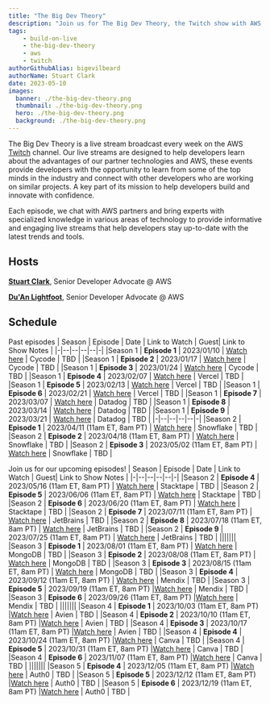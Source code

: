 ```yaml
---
title: "The Big Dev Theory"
description: "Join us for The Big Dev Theory, the Twitch show with AWS partners with specialized knowledge in various areas of technology to provide informative and engaging live streams that help developers stay up-to-date with the latest trends and tools"
tags:
    - build-on-live
    - the-big-dev-theory
    - aws
    - twitch
authorGithubAlias: bigevilbeard
authorName: Stuart Clark
date: 2023-05-10
images:
  banner: ./the-big-dev-theory.png
  thumbnail: ./the-big-dev-theory.png
  hero: ./the-big-dev-theory.png
  background: ./the-big-dev-theory.png
---
```


 The Big Dev Theory is a live stream broadcast every week on the AWS [Twitch](https://twitch.tv/aws) channel. Our live streams are designed to help developers learn about the advantages of our partner technologies and AWS, these events provide developers with the opportunity to learn from some of the top minds in the industry and connect with other developers who are working on similar projects. A key part of its mission to help developers build and innovate with confidence.

Each episode, we chat with AWS partners and bring experts with specialized knowledge in various areas of technology to provide informative and engaging live streams that help developers stay up-to-date with the latest trends and tools.


## Hosts

[**Stuart Clark**](https://twitter.com/bigevilbeard), Senior Developer Advocate @ AWS

[**Du'An Lightfoot**](https://twitter.com/labeveryday), Senior Developer Advocate @ AWS


## Schedule

Past episodes
| Season | Episode | Date | Link to Watch | Guest| Link to Show Notes |
|-|--|--|--|--|-|
|Season 1 | **Episode 1** | 2023/01/10 | [Watch here](https://www.twitch.tv/videos/1778017615) | Cycode | TBD |
|Season 1 | **Episode 2** | 2023/01/17 | [Watch here](https://www.twitch.tv/videos/1778034229) | Cycode | TBD |
|Season 1 | **Episode 3** | 2023/01/24 | [Watch here](https://www.twitch.tv/videos/1778034293) | Cycode | TBD |
|Season 1 | **Episode 4** | 2023/02/07 | [Watch here](https://www.twitch.tv/videos/1777989080) | Vercel | TBD |
|Season 1 | **Episode 5** | 2023/02/13 | [Watch here](https://www.twitch.tv/videos/1777992194) | Vercel | TBD |
|Season 1 | **Episode 6** | 2023/02/21 | [Watch here](https://www.twitch.tv/videos/1777986027) | Vercel | TBD |
|Season 1 | **Episode 7** | 2023/03/07 | [Watch here](https://www.twitch.tv/videos/1777977174) | Datadog | TBD |
|Season 1 | **Episode 8** | 2023/03/14 | [Watch here](https://www.twitch.tv/videos/1777964452) | Datadog | TBD |
|Season 1 | **Episode 9** | 2023/03/21 | [Watch here](https://www.twitch.tv/videos/1777973888) | Datadog | TBD |
|-|--|--|--|--|-|
|Season 2 | **Episode 1** | 2023/04/11 (11am ET, 8am PT) | [Watch here](https://www.twitch.tv/videos/1791544011) | Snowflake | TBD |
|Season 2 | **Episode 2** | 2023/04/18 (11am ET, 8am PT) | [Watch here](https://www.twitch.tv/videos/1797793882) | Snowflake | TBD |
|Season 2 | **Episode 3** | 2023/05/02 (11am ET, 8am PT) | [Watch here](https://www.twitch.tv/videos/1810223487) | Snowflake | TBD |

Join us for our upcoming episodes!
| Season | Episode | Date | Link to Watch | Guest| Link to Show Notes |
|-|--|--|--|--|-|
|Season 2 | **Episode 4** | 2023/05/16 (11am ET, 8am PT) | [Watch here](https://www.twitch.tv/aws/) | Stacktape | TBD |
|Season 2 | **Episode 5** | 2023/06/06 (11am ET, 8am PT) | [Watch here](https://www.twitch.tv/aws/) | Stacktape | TBD |
|Season 2 | **Episode 6** | 2023/06/20 (11am ET, 8am PT) | [Watch here](https://www.twitch.tv/aws/) | Stacktape | TBD |
|Season 2 | **Episode 7** | 2023/07/11 (11am ET, 8am PT) | [Watch here](https://www.twitch.tv/aws/) | JetBrains | TBD |
|Season 2 | **Episode 8** | 2023/07/18 (11am ET, 8am PT) | [Watch here](https://www.twitch.tv/aws/) | JetBrains | TBD |
|Season 2 | **Episode 9** | 2023/07/25 (11am ET, 8am PT) | [Watch here](https://www.twitch.tv/aws/) | JetBrains | TBD |
|||||||
|Season 3 | **Episode 1** | 2023/08/01 (11am ET, 8am PT) | [Watch here](https://www.twitch.tv/aws/) | MongoDB  | TBD |
|Season 3 | **Episode 2** | 2023/08/08 (11am ET, 8am PT) | [Watch here](https://www.twitch.tv/aws/) | MongoDB  | TBD |
|Season 3 | **Episode 3** | 2023/08/15 (11am ET, 8am PT) | [Watch here](https://www.twitch.tv/aws/) | MongoDB | TBD |
|Season 3 | **Episode 4** | 2023/09/12 (11am ET, 8am PT) | [Watch here](https://www.twitch.tv/aws/) | Mendix | TBD |
|Season 3 | **Episode 5** | 2023/09/19 (11am ET, 8am PT) |[Watch here](https://www.twitch.tv/aws/) | Mendix | TBD |
|Season 3 | **Episode 6** | 2023/09/26 (11am ET, 8am PT) |[Watch here](https://www.twitch.tv/aws/) | Mendix | TBD |
|||||||
|Season 4 | **Episode 1** | 2023/10/03 (11am ET, 8am PT) |[Watch here](https://www.twitch.tv/aws/) | Avien | TBD |
|Season 4 | **Episode 2** | 2023/10/10 (11am ET, 8am PT) |[Watch here](https://www.twitch.tv/aws/) | Avien | TBD |
|Season 4 | **Episode 3** | 2023/10/17 (11am ET, 8am PT) |[Watch here](https://www.twitch.tv/aws/) | Avien | TBD |
|Season 4 | **Episode 4** | 2023/10/24 (11am ET, 8am PT) |[Watch here](https://www.twitch.tv/aws/) | Canva | TBD |
|Season 4 | **Episode 5** | 2023/10/31 (11am ET, 8am PT) |[Watch here](https://www.twitch.tv/aws/) | Canva | TBD |
|Season 4 | **Episode 6** | 2023/11/07 (11am ET, 8am PT) |[Watch here](https://www.twitch.tv/aws/) | Canva | TBD |
|||||||
|Season 5 | **Episode 4** | 2023/12/05 (11am ET, 8am PT) |[Watch here](https://www.twitch.tv/aws/) | Auth0 | TBD |
|Season 5 | **Episode 5** | 2023/12/12 (11am ET, 8am PT) |[Watch here](https://www.twitch.tv/aws/) | Auth0 | TBD |
|Season 5 | **Episode 6** | 2023/12/19 (11am ET, 8am PT) |[Watch here](https://www.twitch.tv/aws/) | Auth0 | TBD |